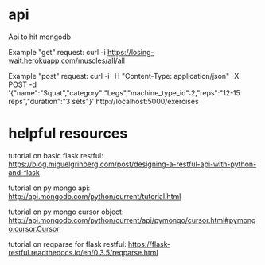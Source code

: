 # api
Api to hit mongodb

Example "get" request: 
curl -i https://losing-wait.herokuapp.com/muscles/all/all

Example "post" request: 
curl -i -H "Content-Type: application/json" -X POST -d '{"name":"Squat","category":"Legs","machine_type_id":2,"reps":"12-15 reps","duration":"3 sets"}' http://localhost:5000/exercises

# helpful resources
tutorial on basic flask restful:
https://blog.miguelgrinberg.com/post/designing-a-restful-api-with-python-and-flask

tutorial on py mongo api:
http://api.mongodb.com/python/current/tutorial.html

tutorial on py mongo cursor object:
http://api.mongodb.com/python/current/api/pymongo/cursor.html#pymongo.cursor.Cursor

tutorial on reqparse for flask restful:
https://flask-restful.readthedocs.io/en/0.3.5/reqparse.html
